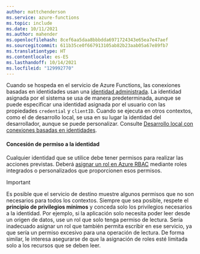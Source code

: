 ```yaml
---
author: mattchenderson
ms.service: azure-functions
ms.topic: include
ms.date: 10/11/2021
ms.author: mahender
ms.openlocfilehash: 8cef6aa5daa8bbbdda6971724343e65ea7e47aef
ms.sourcegitcommit: 611b35ce0f667913105ab82b23aab05a67e89fb7
ms.translationtype: HT
ms.contentlocale: es-ES
ms.lasthandoff: 10/14/2021
ms.locfileid: "129992770"
---
```

Cuando se hospeda en el servicio de Azure Functions, las conexiones basadas en identidades usan una [identidad administrada](../articles/app-service/overview-managed-identity.md?toc=%2fazure%2fazure-functions%2ftoc.json). La identidad asignada por el sistema se usa de manera predeterminada, aunque se puede especificar una identidad asignada por el usuario con las propiedades `credential` y `clientID`. Cuando se ejecuta en otros contextos, como el de desarrollo local, se usa en su lugar la identidad del desarrollador, aunque se puede personalizar. Consulte [Desarrollo local con conexiones basadas en identidades](../articles/azure-functions/functions-reference.md#local-development-with-identity-based-connections).

#### <a name="grant-permission-to-the-identity"></a>Concesión de permiso a la identidad

Cualquier identidad que se utilice debe tener permisos para realizar las acciones previstas. Deberá [asignar un rol en Azure RBAC](../articles/role-based-access-control/role-assignments-steps.md) mediante roles integrados o personalizados que proporcionen esos permisos.

> [!IMPORTANT]
> Es posible que el servicio de destino muestre algunos permisos que no son necesarios para todos los contextos. Siempre que sea posible, respete el **principio de privilegios mínimos** y conceda solo los privilegios necesarios a la identidad. Por ejemplo, si la aplicación solo necesita poder leer desde un origen de datos, use un rol que solo tenga permiso de lectura. Sería inadecuado asignar un rol que también permita escribir en ese servicio, ya que sería un permiso excesivo para una operación de lectura. De forma similar, le interesa asegurarse de que la asignación de roles esté limitada solo a los recursos que se deben leer.
